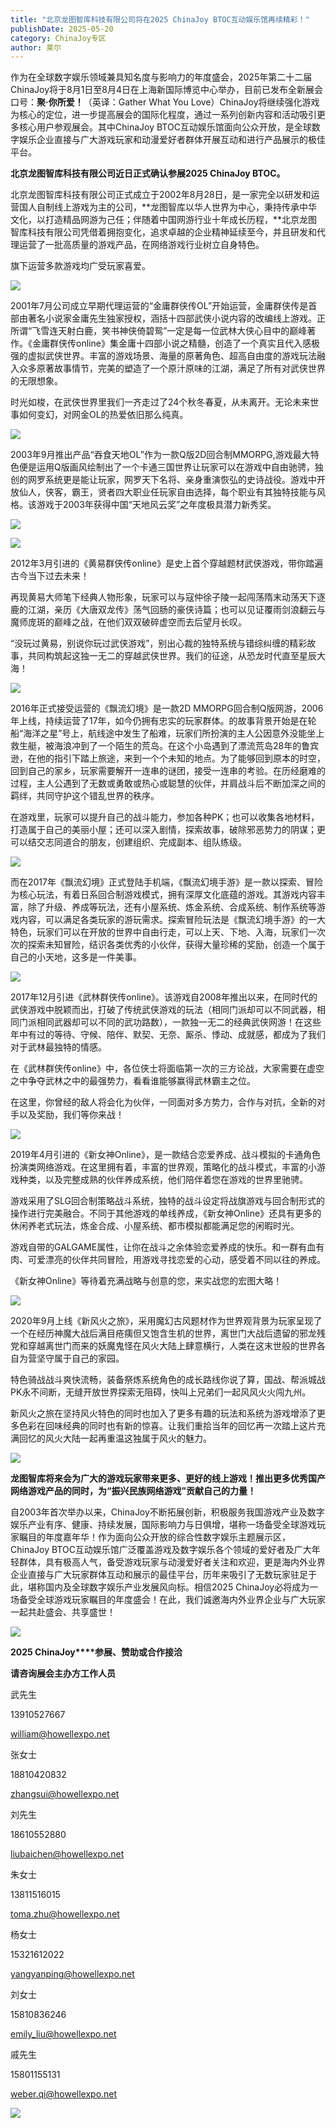 ```yaml
---
title: "北京龙图智库科技有限公司将在2025 ChinaJoy BTOC互动娱乐馆再续精彩！"
publishDate: 2025-05-20
category: ChinaJoy专区
author: 莱尔
---
```


作为在全球数字娱乐领域兼具知名度与影响力的年度盛会，2025年第二十二届ChinaJoy将于8月1日至8月4日在上海新国际博览中心举办，目前已发布全新展会口号：**聚·你所爱！**（英译：Gather What You Love）ChinaJoy将继续强化游戏为核心的定位，进一步提高展会的国际化程度，通过一系列创新内容和活动吸引更多核心用户参观展会。其中ChinaJoy BTOC互动娱乐馆面向公众开放，是全球数字娱乐企业直接与广大游戏玩家和动漫爱好者群体开展互动和进行产品展示的极佳平台。

**北京龙图智库科技有限公司近日正式确认参展2025 ChinaJoy BTOC。**

北京龙图智库科技有限公司正式成立于2002年8月28日，是一家完全以研发和运营国人自制线上游戏为主的公司，**龙图智库以华人世界为中心，秉持传承中华文化，以打造精品网游为己任；伴随着中国网游行业十年成长历程，**北京龙图智库科技有限公司凭借着拥抱变化，追求卓越的企业精神延续至今，并且研发和代理运营了一批高质量的游戏产品，在网络游戏行业树立自身特色。

旗下运营多款游戏均广受玩家喜爱。

![](https://ec-net-1251389766.cos.ap-shanghai.myqcloud.com/wp-content/uploads/2025/05/20250520201121515.jpeg)

2001年7月公司成立早期代理运营的“金庸群侠传OL”开始运营，金庸群侠传是首部由著名小说家金庸先生独家授权，涵括十四部武侠小说内容的改编线上游戏。正所谓“飞雪连天射白鹿，笑书神侠倚碧鸳”一定是每一位武林大侠心目中的巅峰著作。《金庸群侠传online》集金庸十四部小说之精髓，创造了一个真实且代入感极强的虚拟武侠世界。丰富的游戏场景、海量的原著角色、超高自由度的游戏玩法融入众多原著故事情节，完美的塑造了一个原汁原味的江湖，满足了所有对武侠世界的无限想象。

时光如梭，在武侠世界里我们一齐走过了24个秋冬春夏，从未离开。无论未来世事如何变幻，对网金OL的热爱依旧那么纯真。

![](https://ec-net-1251389766.cos.ap-shanghai.myqcloud.com/wp-content/uploads/2025/05/20250520201120192.jpeg)

2003年9月推出产品“吞食天地OL”作为一款Q版2D回合制MMORPG,游戏最大特色便是运用Q版画风绘制出了一个卡通三国世界让玩家可以在游戏中自由驰骋，独创的网罗系统更是能让玩家，网罗天下名将、亲身重演恢弘的史诗战役。游戏中开放仙人，侠客，霸王，贤者四大职业任玩家自由选择，每个职业有其独特技能与风格。该游戏于2003年获得中国“天地风云奖”之年度极具潜力新秀奖。

![](https://ec-net-1251389766.cos.ap-shanghai.myqcloud.com/wp-content/uploads/2025/05/20250520201118373.jpeg)

![](https://ec-net-1251389766.cos.ap-shanghai.myqcloud.com/wp-content/uploads/2025/05/20250520201122300.jpeg)

2012年3月引进的《黄易群侠传online》是史上首个穿越题材武侠游戏，带你踏遍古今当下过去未来！

再现黄易大师笔下经典人物形象，玩家可以与寇仲徐子陵一起闯荡隋末动荡天下逐鹿的江湖，亲历《大唐双龙传》荡气回肠的豪侠诗篇；也可以见证覆雨剑浪翻云与魔师庞斑的巅峰之战，在他们双双破碎虚空而去后望月长叹。

“没玩过黄易，别说你玩过武侠游戏”，别出心裁的独特系统与错综纠缠的精彩故事，共同构筑起这独一无二的穿越武侠世界。我们的征途，从恐龙时代直至星辰大海！

![](https://ec-net-1251389766.cos.ap-shanghai.myqcloud.com/wp-content/uploads/2025/05/20250520201123515.jpeg)

2016年正式接受运营的《飘流幻境》是一款2D MMORPG回合制Q版网游，2006年上线，持续运营了17年，如今仍拥有忠实的玩家群体。的故事背景开始是在轮船“海洋之星”号上，航线途中发生了船难，玩家们所扮演的主人公因意外没能坐上救生艇，被海浪冲到了一个陌生的荒岛。在这个小岛遇到了漂流荒岛28年的鲁宾逊，在他的指引下踏上旅途，来到一个个未知的地点。为了能够回到原本的时空，回到自己的家乡，玩家需要解开一连串的谜团，接受一连串的考验。在历经磨难的过程，主人公遇到了无数或勇敢或热心或聪慧的伙伴，并肩战斗后不断加深之间的羁绊，共同守护这个错乱世界的秩序。

在游戏里，玩家可以提升自己的战斗能力，参加各种PK；也可以收集各地材料，打造属于自己的美丽小屋；还可以深入剧情，探索故事，破除邪恶势力的阴谋；更可以结交志同道合的朋友，创建组织、完成副本、组队练级。

![](https://ec-net-1251389766.cos.ap-shanghai.myqcloud.com/wp-content/uploads/2025/05/20250520201126865.jpeg)

而在2017年《飘流幻境》正式登陆手机端，《飘流幻境手游》是一款以探索、冒险为核心玩法，有着日系回合制游戏模式，拥有深厚文化底蕴的游戏。其游戏内容丰富，除了升级、养成等玩法，还有小屋系统、炼金系统、合成系统、制作系统等游戏内容，可以满足各类玩家的游玩需求。探索冒险玩法是《飘流幻境手游》的一大特色，玩家们可以在开放的世界中自由行走，可以上天、下地、入海，玩家们一次次的探索未知冒险，结识各类优秀的小伙伴，获得大量珍稀的奖励，创造一个属于自己的小天地，这多是一件美事。

![](https://ec-net-1251389766.cos.ap-shanghai.myqcloud.com/wp-content/uploads/2025/05/20250520201124881.jpeg)

2017年12月引进《武林群侠传online》。该游戏自2008年推出以来，在同时代的武侠游戏中脱颖而出，打破了传统武侠游戏的玩法（相同门派却可以不同武器，相同门派相同武器却可以不同的武功路数），一款独一无二的经典武侠网游！在这些年中有过的等待、守候、陪伴、默契、无奈、厮杀、悸动、成就感，都成为了我们对于武林最独特的情感。

在《武林群侠传online》中，各位侠士将面临第一次的三方论战，大家需要在虚空之中争夺武林之中的最强势力，看看谁能够赢得武林霸主之位。

在这里，你曾经的敌人将会化为伙伴，一同面对多方势力，合作与对抗，全新的对手以及奖励，我们等你来战！

![](https://ec-net-1251389766.cos.ap-shanghai.myqcloud.com/wp-content/uploads/2025/05/20250520201127223.jpeg)

2019年4月引进的《新女神Online》，是一款结合恋爱养成、战斗模拟的卡通角色扮演类网络游戏。在这里拥有着，丰富的世界观，策略化的战斗模式，丰富的小游戏种类，以及完整成熟的伙伴养成系统，他们陪伴着您在游戏的世界里驰骋。

游戏采用了SLG回合制策略战斗系统，独特的战斗设定将战旗游戏与回合制形式的操作进行完美融合。不同于其他游戏的单线养成，《新女神Online》还具有更多的休闲养老式玩法，炼金合成、小屋系统、都市模拟都能满足您的闲暇时光。

游戏自带的GALGAME属性，让你在战斗之余体验恋爱养成的快乐。和一群有血有肉、可爱漂亮的伙伴共同冒险，用游戏寻找恋爱的心动，感受着不同以往的养成。

《新女神Online》等待着充满战略与创意的您，来实战您的宏图大略！

![](https://ec-net-1251389766.cos.ap-shanghai.myqcloud.com/wp-content/uploads/2025/05/20250520201132824.png)

2020年9月上线《新风火之旅》，采用魔幻古风题材作为世界观背景为玩家呈现了一个在经历神魔大战后满目疮痍但又饱含生机的世界，离世门大战后遗留的邪龙残党和穿越离世门而来的妖魔鬼怪在风火大陆上肆意横行，人类在这末世般的世界各自为营坚守属于自己的家园。

特色骑战战斗爽快流畅，装备祭炼系统角色的成长路线你说了算，国战、帮派城战PK永不间断，无缝开放世界探索无阻碍，快叫上兄弟们一起风风火火闯九州。

新风火之旅在坚持风火特色的同时也加入了更多有趣的玩法和系统为游戏增添了更多色彩在回味经典的同时也有新的惊喜。让我们重拾当年的回忆再一次踏上这片充满回忆的风火大陆一起再重温这独属于风火的魅力。

![](https://ec-net-1251389766.cos.ap-shanghai.myqcloud.com/wp-content/uploads/2025/05/20250520201128565.jpeg)

**龙图智库将来会为广大的游戏玩家带来更多、更好的线上游戏！推出更多优秀国产网络游戏产品的同时，为“振兴民族网络游戏”贡献自己的力量！**

自2003年首次举办以来，ChinaJoy不断拓展创新，积极服务我国游戏产业及数字娱乐产业有序、健康、持续发展，国际影响力与日俱增，堪称一场备受全球游戏玩家瞩目的年度嘉年华！作为面向公众开放的综合性数字娱乐主题展示区，ChinaJoy BTOC互动娱乐馆广泛覆盖游戏及数字娱乐各个领域的爱好者及广大年轻群体，具有极高人气，备受游戏玩家与动漫爱好者关注和欢迎，更是海内外业界企业直接与广大玩家群体互动和展示的最佳平台，历年来吸引了无数玩家驻足于此，堪称国内及全球数字娱乐产业发展风向标。相信2025 ChinaJoy必将成为一场备受全球游戏玩家瞩目的年度盛会！在此，我们诚邀海内外业界企业与广大玩家一起共赴盛会、共享盛世！

![](https://ec-net-1251389766.cos.ap-shanghai.myqcloud.com/wp-content/uploads/2025/05/20250520201143810.png)

**2025 ChinaJoy****参展、赞助或合作接洽**

**请咨询展会主办方工作人员**

武先生

13910527667

[william@howellexpo.net](mailto:william@howellexpo.net)

  
张女士

18810420832

[zhangsui@howellexpo.net](mailto:zhangsui@howellexpo.net)

  
刘先生

18610552880

[liubaichen@howellexpo.net](mailto:liubaichen@howellexpo.net)

  
朱女士

13811516015

[toma.zhu@howellexpo.net](mailto:toma.zhu@howellexpo.net)

  
杨女士

15321612022

[yangyanping@howellexpo.net](mailto:yangyanping@howellexpo.net)

  
刘女士

15810836246

[emily\_liu@howellexpo.net](mailto:emily_liu@howellexpo.net)

  
戚先生

15801155131

weber.qi@howellexpo.net

![](https://ec-net-1251389766.cos.ap-shanghai.myqcloud.com/wp-content/uploads/2025/05/20250520201149285.png)
